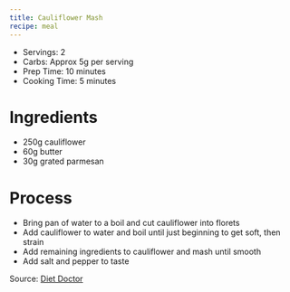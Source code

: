 ```yaml
---
title: Cauliflower Mash
recipe: meal
---
```


* Servings: 2
* Carbs: Approx 5g per serving
* Prep Time: 10 minutes
* Cooking Time: 5 minutes

# Ingredients
* 250g cauliflower
* 60g butter
* 30g grated parmesan

# Process
* Bring pan of water to a boil and cut cauliflower into florets
* Add cauliflower to water and boil until just beginning to get soft, then strain
* Add remaining ingredients to cauliflower and mash until smooth
* Add salt and pepper to taste

Source: [Diet Doctor](https://www.dietdoctor.com/recipes/low-carb-cauliflower-mash)
